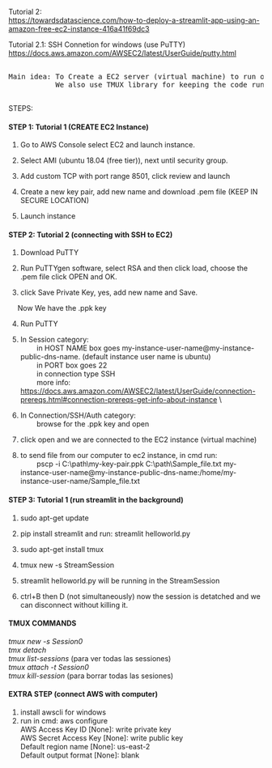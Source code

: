 Tutorial 2:\
	https://towardsdatascience.com/how-to-deploy-a-streamlit-app-using-an-amazon-free-ec2-instance-416a41f69dc3
	
Tutorial 2.1: SSH Connetion for windows (use PuTTY) \
	https://docs.aws.amazon.com/AWSEC2/latest/UserGuide/putty.html
<pre>      
Main idea: To Create a EC2 server (virtual machine) to run our streamlit web app. 
           We also use TMUX library for keeping the code running in the background.
	   
</pre>  

STEPS:


#### STEP 1: Tutorial 1 (CREATE EC2 Instance)

1) Go to AWS Console select EC2 and launch instance.
 
2) Select AMI (ubuntu 18.04 (free tier)), next until security group.
 
3) Add custom TCP with port range 8501, click review and launch
 
4) Create a new key pair, add new name and download .pem file (KEEP IN SECURE LOCATION)
 
5) Launch instance

#### STEP 2: Tutorial 2 (connecting with SSH to EC2)

1) Download PuTTY
 
2) Run PuTTYgen software, select RSA and then click load, choose the .pem file click OPEN and OK.
 
3) click Save Private Key, yes, add new name and Save.
 
&emsp; Now We have the .ppk key
 
4) Run PuTTY
 
5) In Session category: \
&emsp;&emsp;      in HOST NAME box goes  my-instance-user-name@my-instance-public-dns-name. (default instance user name is ubuntu)\
&emsp;&emsp;      in PORT box goes 22\
&emsp;&emsp;      in connection type SSH\
&emsp;&emsp;      more info:  https://docs.aws.amazon.com/AWSEC2/latest/UserGuide/connection-prereqs.html#connection-prereqs-get-info-about-instance 
 \     
6) In Connection/SSH/Auth category:\
 &emsp;&emsp;     browse for the .ppk key and open
 
7) click open and we are connected to the EC2 instance (virtual machine)
 
8) to send file from our computer to ec2 instance, in cmd run:\
 &emsp;&emsp; 	pscp -i C:\path\my-key-pair.ppk C:\path\Sample_file.txt my-instance-user-name@my-instance-public-dns-name:/home/my-instance-user-name/Sample_file.txt
      
#### STEP 3: Tutorial 1 (run streamlit in the background)
1) sudo apt-get update

2) pip install streamlit and run: streamlit helloworld.py

3) sudo apt-get install tmux

4) tmux new -s StreamSession

5) streamlit helloworld.py will be running in the StreamSession

6) ctrl+B then D (not simultaneously) now the session is detatched and we can disconnect without killing it.

#### TMUX COMMANDS 

*tmux new -s Session0* \
*tmx detach* \
*tmux list-sessions*   (para ver todas las sessiones) \
*tmux attach -t Session0* \
*tmux kill-session*    (para borrar todas las sesiones) 
      
#### EXTRA STEP  (connect AWS with computer)
1) install awscli for windows
2) run in cmd: aws configure \
    AWS Access Key ID [None]: write private key \
    AWS Secret Access Key [None]: write public key \
    Default region name [None]: us-east-2 \
    Default output format [None]: blank


  
  
